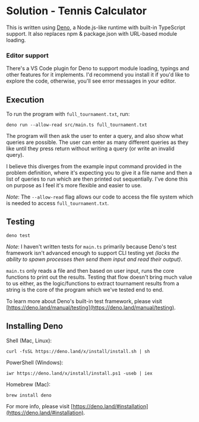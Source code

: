 # Solution - Tennis Calculator

This is written using [Deno](https://deno.land), a Node.js-like runtime with built-in TypeScript support. It also replaces npm & package.json with URL-based module loading.

### Editor support

There's a VS Code plugin for Deno to support module loading, typings and other features for it implements. I'd recommend you install it if you'd like to explore the code, otherwise, you'll see error messages in your editor.

## Execution

To run the program with `full_tournament.txt`, run:

```
deno run --allow-read src/main.ts full_tournament.txt
```

The program will then ask the user to enter a query, and also show what queries are possible. The user can enter as many different queries as they like until they press return without writing a query (or write an invalid query).

I believe this diverges from the example input command provided in the problem definition, where it's expecting you to give it a file name and then a list of queries to run which are then printed out sequentially. I've done this on purpose as I feel it's more flexible and easier to use.

_Note_: The `--allow-read` flag allows our code to access the file system which is needed to access `full_tournament.txt`.

## Testing

```
deno test
```

_Note_: I haven't written tests for `main.ts` primarily because Deno's test framework isn't advanced enough to support CLI testing yet _(lacks the ability to spawn processes then send them input and read their output)_.

`main.ts` only reads a file and then based on user input, runs the core functions to print out the results. Testing that flow doesn't bring much value to us either, as the logic/functions to extract tournament results from a string is the core of the program which we've tested end to end.

To learn more about Deno's built-in test framework, please visit [https://deno.land/manual/testing](https://deno.land/manual/testing).

## Installing Deno

Shell (Mac, Linux):

```
curl -fsSL https://deno.land/x/install/install.sh | sh
```

PowerShell (Windows):

```
iwr https://deno.land/x/install/install.ps1 -useb | iex
```

Homebrew (Mac):

```
brew install deno
```

For more info, please visit [https://deno.land/#installation](https://deno.land/#installation).
